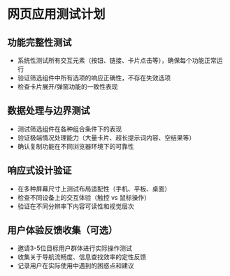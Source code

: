 # 网页应用测试计划

## 功能完整性测试
- 系统性测试所有交互元素（按钮、链接、卡片点击等），确保每个功能正常运行
- 验证筛选组件中所有选项的响应正确性，不存在失效选项
- 检查卡片展开/弹窗功能的一致性表现

## 数据处理与边界测试
- 测试筛选组件在各种组合条件下的表现
- 验证极端情况处理能力（大量卡片、超长提示词内容、空结果等）
- 确认复制功能在不同浏览器环境下的可靠性

## 响应式设计验证
- 在多种屏幕尺寸上测试布局适配性（手机、平板、桌面）
- 检查不同设备上的交互体验（触控 vs 鼠标操作）
- 验证在不同分辨率下内容可读性和视觉层次

## 用户体验反馈收集（可选）
- 邀请3-5位目标用户群体进行实际操作测试
- 收集关于导航流畅度、信息查找效率的定性反馈
- 记录用户在实际使用中遇到的困惑点和建议